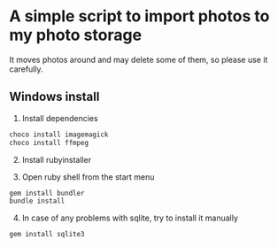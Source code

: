# A simple script to import photos to my photo storage

It moves photos around and may delete some of them, so please use it carefully.

## Windows install

1. Install dependencies

```sh
choco install imagemagick
choco install ffmpeg
```

2. Install rubyinstaller

3. Open ruby shell from the start menu

```sh
gem install bundler
bundle install
```

4. In case of any problems with sqlite, try to install it manually

```sh
gem install sqlite3
```
